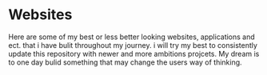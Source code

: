 # Websites
Here are some of my best or less better looking websites, applications and ect. that i have bulit throughout my journey. i will try my best to consistently update this repository with newer and more ambitions projcets. My dream is to one day bulid something that may change the users way of thinking. 

